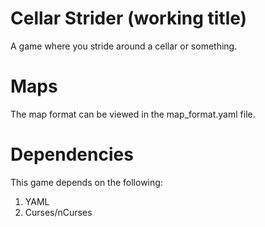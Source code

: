 Cellar Strider (working title)
==============================

A game where you stride around a cellar or something.

Maps
====

The map format can be viewed in the map_format.yaml file.

Dependencies
============

This game depends on the following:

1. YAML
2. Curses/nCurses
